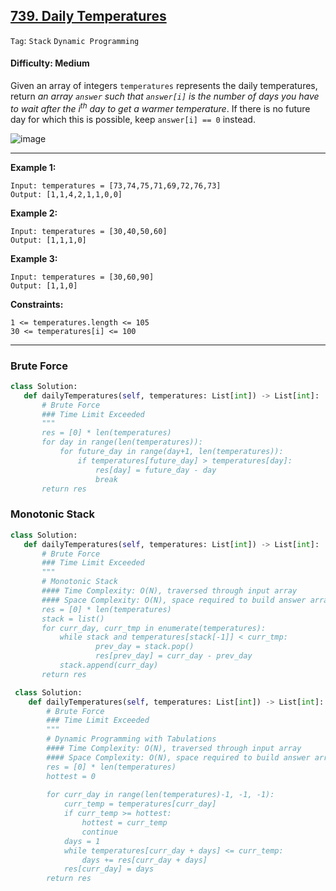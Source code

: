 ## [739. Daily Temperatures](https://leetcode.com/problems/daily-temperatures)

```Tag```: ```Stack``` ```Dynamic Programming```

#### Difficulty: Medium

Given an array of integers ```temperatures``` represents the daily temperatures, return _an array ```answer``` such that ```answer[i]``` is the number of days you have to wait after the i<sup>th</sup> day to get a warmer temperature_. If there is no future day for which this is possible, keep ```answer[i] == 0``` instead.

![image](https://user-images.githubusercontent.com/35042430/208484491-996afd9e-6ae7-46b6-a878-ef668120f78b.png)

---

__Example 1:__

```
Input: temperatures = [73,74,75,71,69,72,76,73]
Output: [1,1,4,2,1,1,0,0]
```

__Example 2:__

```
Input: temperatures = [30,40,50,60]
Output: [1,1,1,0]
```

__Example 3:__

```
Input: temperatures = [30,60,90]
Output: [1,1,0]
```

__Constraints:__
```
1 <= temperatures.length <= 105
30 <= temperatures[i] <= 100
```

---
 
 ### Brute Force
 
 ```Python
 class Solution:
    def dailyTemperatures(self, temperatures: List[int]) -> List[int]:
        # Brute Force
        ### Time Limit Exceeded
        """
        res = [0] * len(temperatures)
        for day in range(len(temperatures)):
            for future_day in range(day+1, len(temperatures)):
                if temperatures[future_day] > temperatures[day]:
                    res[day] = future_day - day
                    break
        return res
```

### Monotonic Stack

 ```Python
 class Solution:
    def dailyTemperatures(self, temperatures: List[int]) -> List[int]:
        # Brute Force
        ### Time Limit Exceeded
        """
        # Monotonic Stack
        #### Time Complexity: O(N), traversed through input array
        #### Space Complexity: O(N), space required to build answer array
        res = [0] * len(temperatures)
        stack = list()
        for curr_day, curr_tmp in enumerate(temperatures):
            while stack and temperatures[stack[-1]] < curr_tmp:
                    prev_day = stack.pop()
                    res[prev_day] = curr_day - prev_day
            stack.append(curr_day)
        return res
```

```Python
 class Solution:
    def dailyTemperatures(self, temperatures: List[int]) -> List[int]:
        # Brute Force
        ### Time Limit Exceeded
        """
        # Dynamic Programming with Tabulations
        #### Time Complexity: O(N), traversed through input array
        #### Space Complexity: O(N), space required to build answer array        
        res = [0] * len(temperatures)
        hottest = 0
        
        for curr_day in range(len(temperatures)-1, -1, -1):
            curr_temp = temperatures[curr_day]
            if curr_temp >= hottest:
                hottest = curr_temp
                continue
            days = 1
            while temperatures[curr_day + days] <= curr_temp:
                days += res[curr_day + days]
            res[curr_day] = days
        return res
```
